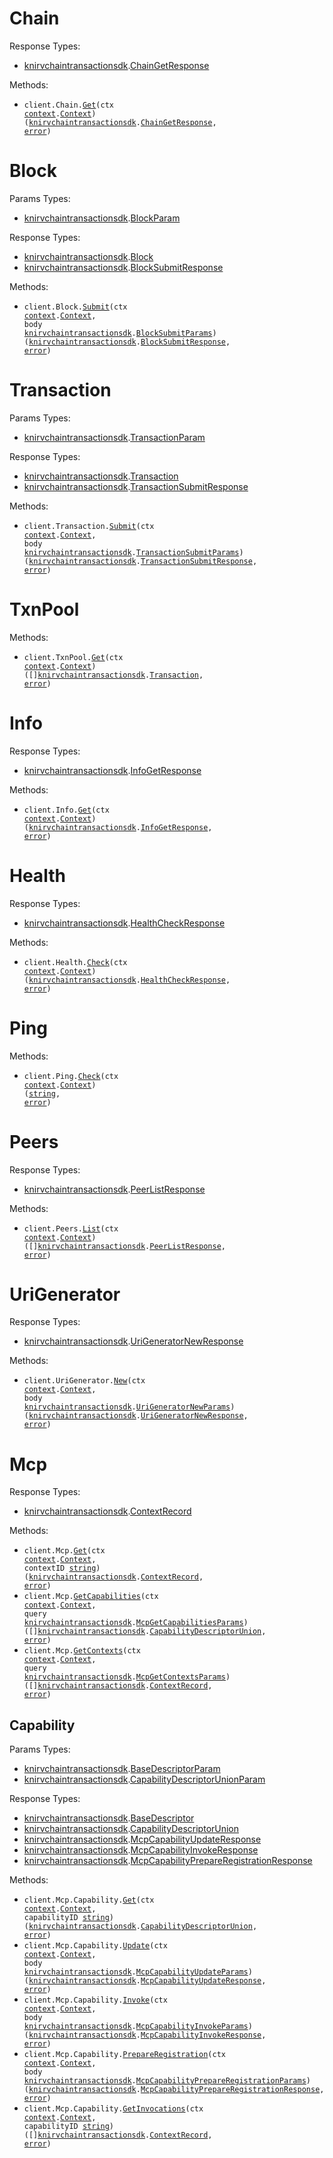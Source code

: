 # Chain

Response Types:

- <a href="https://pkg.go.dev/github.com/stainless-sdks/knirvchain-transaction-sdk-go">knirvchaintransactionsdk</a>.<a href="https://pkg.go.dev/github.com/stainless-sdks/knirvchain-transaction-sdk-go#ChainGetResponse">ChainGetResponse</a>

Methods:

- <code title="get /chain">client.Chain.<a href="https://pkg.go.dev/github.com/stainless-sdks/knirvchain-transaction-sdk-go#ChainService.Get">Get</a>(ctx <a href="https://pkg.go.dev/context">context</a>.<a href="https://pkg.go.dev/context#Context">Context</a>) (<a href="https://pkg.go.dev/github.com/stainless-sdks/knirvchain-transaction-sdk-go">knirvchaintransactionsdk</a>.<a href="https://pkg.go.dev/github.com/stainless-sdks/knirvchain-transaction-sdk-go#ChainGetResponse">ChainGetResponse</a>, <a href="https://pkg.go.dev/builtin#error">error</a>)</code>

# Block

Params Types:

- <a href="https://pkg.go.dev/github.com/stainless-sdks/knirvchain-transaction-sdk-go">knirvchaintransactionsdk</a>.<a href="https://pkg.go.dev/github.com/stainless-sdks/knirvchain-transaction-sdk-go#BlockParam">BlockParam</a>

Response Types:

- <a href="https://pkg.go.dev/github.com/stainless-sdks/knirvchain-transaction-sdk-go">knirvchaintransactionsdk</a>.<a href="https://pkg.go.dev/github.com/stainless-sdks/knirvchain-transaction-sdk-go#Block">Block</a>
- <a href="https://pkg.go.dev/github.com/stainless-sdks/knirvchain-transaction-sdk-go">knirvchaintransactionsdk</a>.<a href="https://pkg.go.dev/github.com/stainless-sdks/knirvchain-transaction-sdk-go#BlockSubmitResponse">BlockSubmitResponse</a>

Methods:

- <code title="post /block">client.Block.<a href="https://pkg.go.dev/github.com/stainless-sdks/knirvchain-transaction-sdk-go#BlockService.Submit">Submit</a>(ctx <a href="https://pkg.go.dev/context">context</a>.<a href="https://pkg.go.dev/context#Context">Context</a>, body <a href="https://pkg.go.dev/github.com/stainless-sdks/knirvchain-transaction-sdk-go">knirvchaintransactionsdk</a>.<a href="https://pkg.go.dev/github.com/stainless-sdks/knirvchain-transaction-sdk-go#BlockSubmitParams">BlockSubmitParams</a>) (<a href="https://pkg.go.dev/github.com/stainless-sdks/knirvchain-transaction-sdk-go">knirvchaintransactionsdk</a>.<a href="https://pkg.go.dev/github.com/stainless-sdks/knirvchain-transaction-sdk-go#BlockSubmitResponse">BlockSubmitResponse</a>, <a href="https://pkg.go.dev/builtin#error">error</a>)</code>

# Transaction

Params Types:

- <a href="https://pkg.go.dev/github.com/stainless-sdks/knirvchain-transaction-sdk-go">knirvchaintransactionsdk</a>.<a href="https://pkg.go.dev/github.com/stainless-sdks/knirvchain-transaction-sdk-go#TransactionParam">TransactionParam</a>

Response Types:

- <a href="https://pkg.go.dev/github.com/stainless-sdks/knirvchain-transaction-sdk-go">knirvchaintransactionsdk</a>.<a href="https://pkg.go.dev/github.com/stainless-sdks/knirvchain-transaction-sdk-go#Transaction">Transaction</a>
- <a href="https://pkg.go.dev/github.com/stainless-sdks/knirvchain-transaction-sdk-go">knirvchaintransactionsdk</a>.<a href="https://pkg.go.dev/github.com/stainless-sdks/knirvchain-transaction-sdk-go#TransactionSubmitResponse">TransactionSubmitResponse</a>

Methods:

- <code title="post /transaction">client.Transaction.<a href="https://pkg.go.dev/github.com/stainless-sdks/knirvchain-transaction-sdk-go#TransactionService.Submit">Submit</a>(ctx <a href="https://pkg.go.dev/context">context</a>.<a href="https://pkg.go.dev/context#Context">Context</a>, body <a href="https://pkg.go.dev/github.com/stainless-sdks/knirvchain-transaction-sdk-go">knirvchaintransactionsdk</a>.<a href="https://pkg.go.dev/github.com/stainless-sdks/knirvchain-transaction-sdk-go#TransactionSubmitParams">TransactionSubmitParams</a>) (<a href="https://pkg.go.dev/github.com/stainless-sdks/knirvchain-transaction-sdk-go">knirvchaintransactionsdk</a>.<a href="https://pkg.go.dev/github.com/stainless-sdks/knirvchain-transaction-sdk-go#TransactionSubmitResponse">TransactionSubmitResponse</a>, <a href="https://pkg.go.dev/builtin#error">error</a>)</code>

# TxnPool

Methods:

- <code title="get /txn_pool">client.TxnPool.<a href="https://pkg.go.dev/github.com/stainless-sdks/knirvchain-transaction-sdk-go#TxnPoolService.Get">Get</a>(ctx <a href="https://pkg.go.dev/context">context</a>.<a href="https://pkg.go.dev/context#Context">Context</a>) ([]<a href="https://pkg.go.dev/github.com/stainless-sdks/knirvchain-transaction-sdk-go">knirvchaintransactionsdk</a>.<a href="https://pkg.go.dev/github.com/stainless-sdks/knirvchain-transaction-sdk-go#Transaction">Transaction</a>, <a href="https://pkg.go.dev/builtin#error">error</a>)</code>

# Info

Response Types:

- <a href="https://pkg.go.dev/github.com/stainless-sdks/knirvchain-transaction-sdk-go">knirvchaintransactionsdk</a>.<a href="https://pkg.go.dev/github.com/stainless-sdks/knirvchain-transaction-sdk-go#InfoGetResponse">InfoGetResponse</a>

Methods:

- <code title="get /info">client.Info.<a href="https://pkg.go.dev/github.com/stainless-sdks/knirvchain-transaction-sdk-go#InfoService.Get">Get</a>(ctx <a href="https://pkg.go.dev/context">context</a>.<a href="https://pkg.go.dev/context#Context">Context</a>) (<a href="https://pkg.go.dev/github.com/stainless-sdks/knirvchain-transaction-sdk-go">knirvchaintransactionsdk</a>.<a href="https://pkg.go.dev/github.com/stainless-sdks/knirvchain-transaction-sdk-go#InfoGetResponse">InfoGetResponse</a>, <a href="https://pkg.go.dev/builtin#error">error</a>)</code>

# Health

Response Types:

- <a href="https://pkg.go.dev/github.com/stainless-sdks/knirvchain-transaction-sdk-go">knirvchaintransactionsdk</a>.<a href="https://pkg.go.dev/github.com/stainless-sdks/knirvchain-transaction-sdk-go#HealthCheckResponse">HealthCheckResponse</a>

Methods:

- <code title="get /health">client.Health.<a href="https://pkg.go.dev/github.com/stainless-sdks/knirvchain-transaction-sdk-go#HealthService.Check">Check</a>(ctx <a href="https://pkg.go.dev/context">context</a>.<a href="https://pkg.go.dev/context#Context">Context</a>) (<a href="https://pkg.go.dev/github.com/stainless-sdks/knirvchain-transaction-sdk-go">knirvchaintransactionsdk</a>.<a href="https://pkg.go.dev/github.com/stainless-sdks/knirvchain-transaction-sdk-go#HealthCheckResponse">HealthCheckResponse</a>, <a href="https://pkg.go.dev/builtin#error">error</a>)</code>

# Ping

Methods:

- <code title="get /ping">client.Ping.<a href="https://pkg.go.dev/github.com/stainless-sdks/knirvchain-transaction-sdk-go#PingService.Check">Check</a>(ctx <a href="https://pkg.go.dev/context">context</a>.<a href="https://pkg.go.dev/context#Context">Context</a>) (<a href="https://pkg.go.dev/builtin#string">string</a>, <a href="https://pkg.go.dev/builtin#error">error</a>)</code>

# Peers

Response Types:

- <a href="https://pkg.go.dev/github.com/stainless-sdks/knirvchain-transaction-sdk-go">knirvchaintransactionsdk</a>.<a href="https://pkg.go.dev/github.com/stainless-sdks/knirvchain-transaction-sdk-go#PeerListResponse">PeerListResponse</a>

Methods:

- <code title="get /peers">client.Peers.<a href="https://pkg.go.dev/github.com/stainless-sdks/knirvchain-transaction-sdk-go#PeerService.List">List</a>(ctx <a href="https://pkg.go.dev/context">context</a>.<a href="https://pkg.go.dev/context#Context">Context</a>) ([]<a href="https://pkg.go.dev/github.com/stainless-sdks/knirvchain-transaction-sdk-go">knirvchaintransactionsdk</a>.<a href="https://pkg.go.dev/github.com/stainless-sdks/knirvchain-transaction-sdk-go#PeerListResponse">PeerListResponse</a>, <a href="https://pkg.go.dev/builtin#error">error</a>)</code>

# UriGenerator

Response Types:

- <a href="https://pkg.go.dev/github.com/stainless-sdks/knirvchain-transaction-sdk-go">knirvchaintransactionsdk</a>.<a href="https://pkg.go.dev/github.com/stainless-sdks/knirvchain-transaction-sdk-go#UriGeneratorNewResponse">UriGeneratorNewResponse</a>

Methods:

- <code title="post /uriGenerator">client.UriGenerator.<a href="https://pkg.go.dev/github.com/stainless-sdks/knirvchain-transaction-sdk-go#UriGeneratorService.New">New</a>(ctx <a href="https://pkg.go.dev/context">context</a>.<a href="https://pkg.go.dev/context#Context">Context</a>, body <a href="https://pkg.go.dev/github.com/stainless-sdks/knirvchain-transaction-sdk-go">knirvchaintransactionsdk</a>.<a href="https://pkg.go.dev/github.com/stainless-sdks/knirvchain-transaction-sdk-go#UriGeneratorNewParams">UriGeneratorNewParams</a>) (<a href="https://pkg.go.dev/github.com/stainless-sdks/knirvchain-transaction-sdk-go">knirvchaintransactionsdk</a>.<a href="https://pkg.go.dev/github.com/stainless-sdks/knirvchain-transaction-sdk-go#UriGeneratorNewResponse">UriGeneratorNewResponse</a>, <a href="https://pkg.go.dev/builtin#error">error</a>)</code>

# Mcp

Response Types:

- <a href="https://pkg.go.dev/github.com/stainless-sdks/knirvchain-transaction-sdk-go">knirvchaintransactionsdk</a>.<a href="https://pkg.go.dev/github.com/stainless-sdks/knirvchain-transaction-sdk-go#ContextRecord">ContextRecord</a>

Methods:

- <code title="get /mcp/context/{context_id}">client.Mcp.<a href="https://pkg.go.dev/github.com/stainless-sdks/knirvchain-transaction-sdk-go#McpService.Get">Get</a>(ctx <a href="https://pkg.go.dev/context">context</a>.<a href="https://pkg.go.dev/context#Context">Context</a>, contextID <a href="https://pkg.go.dev/builtin#string">string</a>) (<a href="https://pkg.go.dev/github.com/stainless-sdks/knirvchain-transaction-sdk-go">knirvchaintransactionsdk</a>.<a href="https://pkg.go.dev/github.com/stainless-sdks/knirvchain-transaction-sdk-go#ContextRecord">ContextRecord</a>, <a href="https://pkg.go.dev/builtin#error">error</a>)</code>
- <code title="get /mcp/capabilities">client.Mcp.<a href="https://pkg.go.dev/github.com/stainless-sdks/knirvchain-transaction-sdk-go#McpService.GetCapabilities">GetCapabilities</a>(ctx <a href="https://pkg.go.dev/context">context</a>.<a href="https://pkg.go.dev/context#Context">Context</a>, query <a href="https://pkg.go.dev/github.com/stainless-sdks/knirvchain-transaction-sdk-go">knirvchaintransactionsdk</a>.<a href="https://pkg.go.dev/github.com/stainless-sdks/knirvchain-transaction-sdk-go#McpGetCapabilitiesParams">McpGetCapabilitiesParams</a>) ([]<a href="https://pkg.go.dev/github.com/stainless-sdks/knirvchain-transaction-sdk-go">knirvchaintransactionsdk</a>.<a href="https://pkg.go.dev/github.com/stainless-sdks/knirvchain-transaction-sdk-go#CapabilityDescriptorUnion">CapabilityDescriptorUnion</a>, <a href="https://pkg.go.dev/builtin#error">error</a>)</code>
- <code title="get /mcp/contexts">client.Mcp.<a href="https://pkg.go.dev/github.com/stainless-sdks/knirvchain-transaction-sdk-go#McpService.GetContexts">GetContexts</a>(ctx <a href="https://pkg.go.dev/context">context</a>.<a href="https://pkg.go.dev/context#Context">Context</a>, query <a href="https://pkg.go.dev/github.com/stainless-sdks/knirvchain-transaction-sdk-go">knirvchaintransactionsdk</a>.<a href="https://pkg.go.dev/github.com/stainless-sdks/knirvchain-transaction-sdk-go#McpGetContextsParams">McpGetContextsParams</a>) ([]<a href="https://pkg.go.dev/github.com/stainless-sdks/knirvchain-transaction-sdk-go">knirvchaintransactionsdk</a>.<a href="https://pkg.go.dev/github.com/stainless-sdks/knirvchain-transaction-sdk-go#ContextRecord">ContextRecord</a>, <a href="https://pkg.go.dev/builtin#error">error</a>)</code>

## Capability

Params Types:

- <a href="https://pkg.go.dev/github.com/stainless-sdks/knirvchain-transaction-sdk-go">knirvchaintransactionsdk</a>.<a href="https://pkg.go.dev/github.com/stainless-sdks/knirvchain-transaction-sdk-go#BaseDescriptorParam">BaseDescriptorParam</a>
- <a href="https://pkg.go.dev/github.com/stainless-sdks/knirvchain-transaction-sdk-go">knirvchaintransactionsdk</a>.<a href="https://pkg.go.dev/github.com/stainless-sdks/knirvchain-transaction-sdk-go#CapabilityDescriptorUnionParam">CapabilityDescriptorUnionParam</a>

Response Types:

- <a href="https://pkg.go.dev/github.com/stainless-sdks/knirvchain-transaction-sdk-go">knirvchaintransactionsdk</a>.<a href="https://pkg.go.dev/github.com/stainless-sdks/knirvchain-transaction-sdk-go#BaseDescriptor">BaseDescriptor</a>
- <a href="https://pkg.go.dev/github.com/stainless-sdks/knirvchain-transaction-sdk-go">knirvchaintransactionsdk</a>.<a href="https://pkg.go.dev/github.com/stainless-sdks/knirvchain-transaction-sdk-go#CapabilityDescriptorUnion">CapabilityDescriptorUnion</a>
- <a href="https://pkg.go.dev/github.com/stainless-sdks/knirvchain-transaction-sdk-go">knirvchaintransactionsdk</a>.<a href="https://pkg.go.dev/github.com/stainless-sdks/knirvchain-transaction-sdk-go#McpCapabilityUpdateResponse">McpCapabilityUpdateResponse</a>
- <a href="https://pkg.go.dev/github.com/stainless-sdks/knirvchain-transaction-sdk-go">knirvchaintransactionsdk</a>.<a href="https://pkg.go.dev/github.com/stainless-sdks/knirvchain-transaction-sdk-go#McpCapabilityInvokeResponse">McpCapabilityInvokeResponse</a>
- <a href="https://pkg.go.dev/github.com/stainless-sdks/knirvchain-transaction-sdk-go">knirvchaintransactionsdk</a>.<a href="https://pkg.go.dev/github.com/stainless-sdks/knirvchain-transaction-sdk-go#McpCapabilityPrepareRegistrationResponse">McpCapabilityPrepareRegistrationResponse</a>

Methods:

- <code title="get /mcp/capability/{capability_id}">client.Mcp.Capability.<a href="https://pkg.go.dev/github.com/stainless-sdks/knirvchain-transaction-sdk-go#McpCapabilityService.Get">Get</a>(ctx <a href="https://pkg.go.dev/context">context</a>.<a href="https://pkg.go.dev/context#Context">Context</a>, capabilityID <a href="https://pkg.go.dev/builtin#string">string</a>) (<a href="https://pkg.go.dev/github.com/stainless-sdks/knirvchain-transaction-sdk-go">knirvchaintransactionsdk</a>.<a href="https://pkg.go.dev/github.com/stainless-sdks/knirvchain-transaction-sdk-go#CapabilityDescriptorUnion">CapabilityDescriptorUnion</a>, <a href="https://pkg.go.dev/builtin#error">error</a>)</code>
- <code title="post /mcp/capability/update">client.Mcp.Capability.<a href="https://pkg.go.dev/github.com/stainless-sdks/knirvchain-transaction-sdk-go#McpCapabilityService.Update">Update</a>(ctx <a href="https://pkg.go.dev/context">context</a>.<a href="https://pkg.go.dev/context#Context">Context</a>, body <a href="https://pkg.go.dev/github.com/stainless-sdks/knirvchain-transaction-sdk-go">knirvchaintransactionsdk</a>.<a href="https://pkg.go.dev/github.com/stainless-sdks/knirvchain-transaction-sdk-go#McpCapabilityUpdateParams">McpCapabilityUpdateParams</a>) (<a href="https://pkg.go.dev/github.com/stainless-sdks/knirvchain-transaction-sdk-go">knirvchaintransactionsdk</a>.<a href="https://pkg.go.dev/github.com/stainless-sdks/knirvchain-transaction-sdk-go#McpCapabilityUpdateResponse">McpCapabilityUpdateResponse</a>, <a href="https://pkg.go.dev/builtin#error">error</a>)</code>
- <code title="post /mcp/capability/invoke">client.Mcp.Capability.<a href="https://pkg.go.dev/github.com/stainless-sdks/knirvchain-transaction-sdk-go#McpCapabilityService.Invoke">Invoke</a>(ctx <a href="https://pkg.go.dev/context">context</a>.<a href="https://pkg.go.dev/context#Context">Context</a>, body <a href="https://pkg.go.dev/github.com/stainless-sdks/knirvchain-transaction-sdk-go">knirvchaintransactionsdk</a>.<a href="https://pkg.go.dev/github.com/stainless-sdks/knirvchain-transaction-sdk-go#McpCapabilityInvokeParams">McpCapabilityInvokeParams</a>) (<a href="https://pkg.go.dev/github.com/stainless-sdks/knirvchain-transaction-sdk-go">knirvchaintransactionsdk</a>.<a href="https://pkg.go.dev/github.com/stainless-sdks/knirvchain-transaction-sdk-go#McpCapabilityInvokeResponse">McpCapabilityInvokeResponse</a>, <a href="https://pkg.go.dev/builtin#error">error</a>)</code>
- <code title="post /mcp/capability/prepare_registration">client.Mcp.Capability.<a href="https://pkg.go.dev/github.com/stainless-sdks/knirvchain-transaction-sdk-go#McpCapabilityService.PrepareRegistration">PrepareRegistration</a>(ctx <a href="https://pkg.go.dev/context">context</a>.<a href="https://pkg.go.dev/context#Context">Context</a>, body <a href="https://pkg.go.dev/github.com/stainless-sdks/knirvchain-transaction-sdk-go">knirvchaintransactionsdk</a>.<a href="https://pkg.go.dev/github.com/stainless-sdks/knirvchain-transaction-sdk-go#McpCapabilityPrepareRegistrationParams">McpCapabilityPrepareRegistrationParams</a>) (<a href="https://pkg.go.dev/github.com/stainless-sdks/knirvchain-transaction-sdk-go">knirvchaintransactionsdk</a>.<a href="https://pkg.go.dev/github.com/stainless-sdks/knirvchain-transaction-sdk-go#McpCapabilityPrepareRegistrationResponse">McpCapabilityPrepareRegistrationResponse</a>, <a href="https://pkg.go.dev/builtin#error">error</a>)</code>
- <code title="get /mcp/capability/{capability_id}/invocations">client.Mcp.Capability.<a href="https://pkg.go.dev/github.com/stainless-sdks/knirvchain-transaction-sdk-go#McpCapabilityService.GetInvocations">GetInvocations</a>(ctx <a href="https://pkg.go.dev/context">context</a>.<a href="https://pkg.go.dev/context#Context">Context</a>, capabilityID <a href="https://pkg.go.dev/builtin#string">string</a>) ([]<a href="https://pkg.go.dev/github.com/stainless-sdks/knirvchain-transaction-sdk-go">knirvchaintransactionsdk</a>.<a href="https://pkg.go.dev/github.com/stainless-sdks/knirvchain-transaction-sdk-go#ContextRecord">ContextRecord</a>, <a href="https://pkg.go.dev/builtin#error">error</a>)</code>
